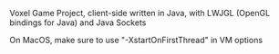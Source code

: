 Voxel Game Project, client-side written in Java, with LWJGL (OpenGL bindings for Java) and Java Sockets

On MacOS, make sure to use "-XstartOnFirstThread" in VM options